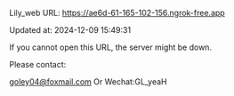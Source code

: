 Lily_web URL: https://ae6d-61-165-102-156.ngrok-free.app

Updated at: 2024-12-09 15:49:31

If you cannot open this URL, the server might be down.

Please contact: 

goley04@foxmail.com Or Wechat:GL_yeaH